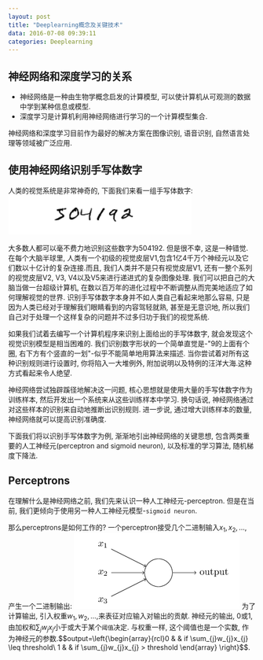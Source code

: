 ```yaml
---
layout: post
title: "Deeplearning概念及关键技术"
data: 2016-07-08 09:39:11
categories: Deeplearning
---
```

## 神经网络和深度学习的关系
- 神经网络是一种由生物学概念启发的计算模型, 可以使计算机从可观测的数据中学到某种信息或模型.
- 深度学习是计算机利用神经网络进行学习的一个计算模型集合.

神经网络和深度学习目前作为最好的解决方案在图像识别, 语音识别, 自然语言处理等领域被广泛应用.

## 使用神经网络识别手写体数字
人类的视觉系统是非常神奇的, 下面我们来看一组手写体数字:![image](https://github.com/ColdCodeCool/ColdCodeCool.github.io/raw/master/images/hand.png)

大多数人都可以毫不费力地识别这些数字为504192. 但是很不幸, 这是一种错觉. 在每个大脑半球里, 人类有一个初级的视觉皮层V1,包含1亿4千万个神经元以及它们数以十亿计的复杂连接.而且, 我们人类并不是只有视觉皮层V1, 还有一整个系列的视觉皮层V2, V3, V4以及V5来进行递进式的复杂图像处理. 我们可以把自己的大脑当做一台超级计算机, 在数以百万年的进化过程中不断调整从而完美地适应了如何理解视觉的世界. 识别手写体数字本身并不如人类自己看起来地那么容易, 只是因为人类已经对于理解我们眼睛看到的内容驾轻就熟, 甚至是无意识地, 所以我们自己对于处理一个这样复杂的问题并不过多归功于我们的视觉系统.

如果我们试着去编写一个计算机程序来识别上面给出的手写体数字, 就会发现这个视觉识别模型是相当困难的. 我们识别数字形状的一个简单直觉是-"9的上面有个圈, 右下方有个竖直的一划"-似乎不能简单地用算法来描述. 当你尝试着对所有这种识别规则进行设置时, 你将陷入一大堆例外, 附加说明以及特例的汪洋大海.这种方式看起来令人绝望.

神经网络尝试独辟蹊径地解决这一问题, 核心思想就是使用大量的手写体数字作为训练样本, 然后开发出一个系统来从这些训练样本中学习. 换句话说, 神经网络通过对这些样本的识别来自动地推断出识别规则. 进一步说, 通过增大训练样本的数量, 神经网络就可以提高识别准确度. 

下面我们将以识别手写体数字为例, 渐渐地引出神经网络的关键思想, 包含两类重要的人工神经元(perceptron and sigmoid neuron), 以及标准的学习算法, 随机梯度下降法.

## Perceptrons
在理解什么是神经网络之前, 我们先来认识一种人工神经元-perceptron. 但是在当前, 我们更倾向于使用另一种人工神经元模型-`sigmoid neuron`.

那么perceptrons是如何工作的? 一个perceptron接受几个二进制输入$x_1, x_2,...$, 产生一个二进制输出:
![image](https://github.com/ColdCodeCool/ColdCodeCool.github.io/raw/master/images/perceptron.png)
为了计算输出, 引入权重$w_1, w_2,...,$来表征对应输入对输出的贡献. 神经元的输出, 0或1, 由加权和$\sum_{j} w_{j}x_j$小于或大于某个`阈值`决定. 与权重一样, 这个阈值也是一个实数, 作为神经元的参数.$$output=\left\{\begin{array}{rcl}0   &     & if \sum_{j}w_{j}x_{j} \leq threshold\\ 1   &     & if \sum_{j}w_{j}x_{j} > threshold \end{array} \right}$$.
